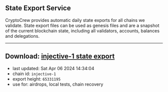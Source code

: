 ## State Export Service
CryptoCrew provides automatic daily state exports for all chains we validate. State export files can be used as genesis files and are a snapshot of the current blockchain state, including all validators, accounts, balances and delegations.

---
**Download: [injective-1 state export](https://dl-eu2.ccvalidators.com/SERVICE/injective/injective-1_export_65331195.json)**
---

- last updated: Sat Apr 06 2024 14:34:04
- chain id: `injective-1`
- export height: `65331195`
- use for: airdrops, local tests, chain recovery
